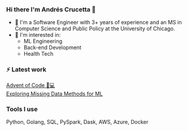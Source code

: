 ### Hi there I'm Andrés Crucetta 👋

- 🌱 I'm a Software Engineer with 3+ years of experience and an MS in Computer Science and Public Policy at the University of Chicago. 
- 💬 I'm interested in:
  -  ML Engineering
  -  Back-end Development 
  -  Health Tech

<h3>⚡ Latest work</h3>
  <a href = "https://github.com/acrucetta/advent_of_code">Advent of Code 🎄💻</a>
   <br>
  <a href = "https://github.com/acrucetta/missing_data_project">Exploring Missing Data Methods for ML</a>
<h3>Tools I use </h3>
  Python, Golang, SQL, PySpark, Dask, AWS, Azure, Docker
<!--
**acrucetta/acrucetta** is a ✨ _special_ ✨ repository because its `README.md` (this file) appears on your GitHub profile.

Here are some ideas to get you started:

- 🔭 I’m currently working on ...
- 🌱 I’m currently learning ...
- 👯 I’m looking to collaborate on ...
- 🤔 I’m looking for help with ...
- 💬 Ask me about ...
- 📫 How to reach me: ...
- 😄 Pronouns: ...
- ⚡ Fun fact: ...
-->
